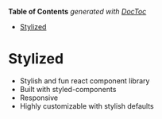 <!-- START doctoc generated TOC please keep comment here to allow auto update -->
<!-- DON'T EDIT THIS SECTION, INSTEAD RE-RUN doctoc TO UPDATE -->
**Table of Contents**  *generated with [DocToc](https://github.com/thlorenz/doctoc)*

- [Stylized](#stylized)

<!-- END doctoc generated TOC please keep comment here to allow auto update -->

# Stylized
- Stylish and fun react component library
- Built with styled-components
- Responsive
- Highly customizable with stylish defaults
